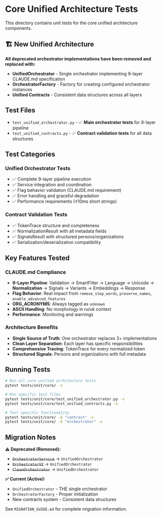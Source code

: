 # Core Unified Architecture Tests

This directory contains unit tests for the core unified architecture components.

## 🏗️ New Unified Architecture

**All deprecated orchestrator implementations have been removed and replaced with:**

- **UnifiedOrchestrator** - Single orchestrator implementing 9-layer CLAUDE.md specification
- **OrchestratorFactory** - Factory for creating configured orchestrator instances
- **Unified Contracts** - Consistent data structures across all layers

## Test Files

- `test_unified_orchestrator.py` - ✅ **Main orchestrator tests** for 9-layer pipeline
- `test_unified_contracts.py` - ✅ **Contract validation tests** for all data structures

## Test Categories

### Unified Orchestrator Tests
- ✅ Complete 9-layer pipeline execution
- ✅ Service integration and coordination
- ✅ Flag behavior validation (CLAUDE.md requirement)
- ✅ Error handling and graceful degradation
- ✅ Performance requirements (≤10ms short strings)

### Contract Validation Tests
- ✅ TokenTrace structure and completeness
- ✅ NormalizationResult with all metadata fields
- ✅ SignalsResult with structured persons/organizations
- ✅ Serialization/deserialization compatibility

## Key Features Tested

### CLAUDE.md Compliance
- **9-Layer Pipeline**: Validation → SmartFilter → Language → Unicode → **Normalization** → Signals → Variants → Embeddings → Response
- **Flag Behavior**: Real impact from `remove_stop_words`, `preserve_names`, `enable_advanced_features`
- **ORG_ACRONYMS**: Always tagged as `unknown`
- **ASCII Handling**: No morphology in ru/uk context
- **Performance**: Monitoring and warnings

### Architecture Benefits
- **Single Source of Truth**: One orchestrator replaces 3+ implementations
- **Clean Layer Separation**: Each layer has specific responsibilities
- **Comprehensive Tracing**: TokenTrace for every normalized token
- **Structured Signals**: Persons and organizations with full metadata

## Running Tests

```bash
# Run all core unified architecture tests
pytest tests/unit/core/ -v

# Run specific test files
pytest tests/unit/core/test_unified_orchestrator.py -v
pytest tests/unit/core/test_unified_contracts.py -v

# Test specific functionality
pytest tests/unit/core/ -k "contract" -v
pytest tests/unit/core/ -k "orchestrator" -v
```

## Migration Notes

**⚠️ Deprecated (Removed):**
- ~~`OrchestratorService`~~ → `UnifiedOrchestrator`
- ~~`OrchestratorV2`~~ → `UnifiedOrchestrator`
- ~~`CleanOrchestrator`~~ → `UnifiedOrchestrator`

**✅ Current (Active):**
- `UnifiedOrchestrator` - THE single orchestrator
- `OrchestratorFactory` - Proper initialization
- New contracts system - Consistent data structures

See `MIGRATION_GUIDE.md` for complete migration information.